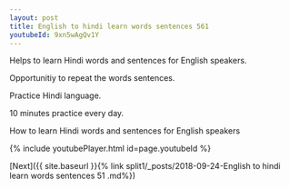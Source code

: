 ```yaml
---
layout: post
title: English to hindi learn words sentences 561 
youtubeId: 9xn5wAgQv1Y
---
```

 
 
Helps to learn Hindi words and sentences for English speakers.

Opportunitiy to repeat the words sentences. 

Practice Hindi language. 
 
10 minutes practice every day. 
 
How to learn Hindi words and sentences for English speakers 
 
{% include youtubePlayer.html id=page.youtubeId %}
 
 
[Next]({{ site.baseurl }}{% link  split1/_posts/2018-09-24-English to hindi learn words sentences 51 .md%})
 
